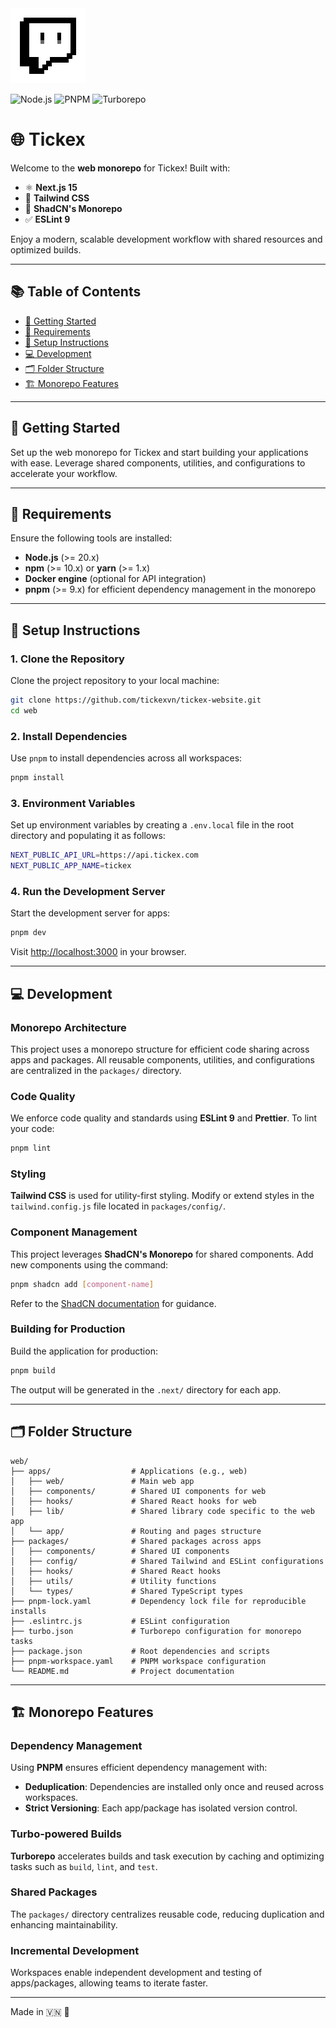 <img src="./assets/tx.png" alt="tickex logo" width="120" height="120">

![Node.js](https://img.shields.io/badge/node-%3E%3D20.x-green.svg)
![PNPM](https://img.shields.io/badge/pnpm-%3E%3D9.x-yellow.svg)
![Turborepo](https://img.shields.io/badge/turbo-monorepo-orange.svg)

# 🌐 Tickex

Welcome to the **web monorepo** for Tickex! Built with:

- ⚛️ **Next.js 15**
- 🎨 **Tailwind CSS**
- 🧩 **ShadCN's Monorepo**
- ✅ **ESLint 9**

Enjoy a modern, scalable development workflow with shared resources and optimized builds.

---

## 📚 Table of Contents

- [🚀 Getting Started](#-getting-started)
- [🔧 Requirements](#-requirements)
- [📂 Setup Instructions](#-setup-instructions)
- [💻 Development](#-development)
- [🗂️ Folder Structure](#️-folder-structure)
- [🏗️ Monorepo Features](#️-monorepo-features)

---

## 🚀 Getting Started

Set up the web monorepo for Tickex and start building your applications with ease. Leverage shared components, utilities, and configurations to accelerate your workflow.

---

## 🔧 Requirements

Ensure the following tools are installed:

- **Node.js** (>= 20.x)
- **npm** (>= 10.x) or **yarn** (>= 1.x)
- **Docker engine** (optional for API integration)
- **pnpm** (>= 9.x) for efficient dependency management in the monorepo

---

## 📂 Setup Instructions

### 1. Clone the Repository

Clone the project repository to your local machine:

```bash
git clone https://github.com/tickexvn/tickex-website.git
cd web
```

### 2. Install Dependencies

Use `pnpm` to install dependencies across all workspaces:

```bash
pnpm install
```

### 3. Environment Variables

Set up environment variables by creating a `.env.local` file in the root directory and populating it as follows:

```bash
NEXT_PUBLIC_API_URL=https://api.tickex.com
NEXT_PUBLIC_APP_NAME=tickex
```

### 4. Run the Development Server

Start the development server for apps:

```bash
pnpm dev
```

Visit [http://localhost:3000](http://localhost:3000) in your browser.

---

## 💻 Development

### Monorepo Architecture

This project uses a monorepo structure for efficient code sharing across apps and packages. All reusable components, utilities, and configurations are centralized in the `packages/` directory.

### Code Quality

We enforce code quality and standards using **ESLint 9** and **Prettier**. To lint your code:

```bash
pnpm lint
```

### Styling

**Tailwind CSS** is used for utility-first styling. Modify or extend styles in the `tailwind.config.js` file located in `packages/config/`.

### Component Management

This project leverages **ShadCN's Monorepo** for shared components. Add new components using the command:

```bash
pnpm shadcn add [component-name]
```

Refer to the [ShadCN documentation](https://ui.shadcn.com/docs) for guidance.

### Building for Production

Build the application for production:

```bash
pnpm build
```

The output will be generated in the `.next/` directory for each app.

---

## 🗂️ Folder Structure

```plaintext
web/
├── apps/                  # Applications (e.g., web)
│   ├── web/               # Main web app
│   ├── components/        # Shared UI components for web
│   ├── hooks/             # Shared React hooks for web
│   ├── lib/               # Shared library code specific to the web app
│   └── app/               # Routing and pages structure
├── packages/              # Shared packages across apps
│   ├── components/        # Shared UI components
│   ├── config/            # Shared Tailwind and ESLint configurations
│   ├── hooks/             # Shared React hooks
│   ├── utils/             # Utility functions
│   └── types/             # Shared TypeScript types
├── pnpm-lock.yaml         # Dependency lock file for reproducible installs
├── .eslintrc.js           # ESLint configuration
├── turbo.json             # Turborepo configuration for monorepo tasks
├── package.json           # Root dependencies and scripts
├── pnpm-workspace.yaml    # PNPM workspace configuration
└── README.md              # Project documentation
```

---

## 🏗️ Monorepo Features

### Dependency Management

Using **PNPM** ensures efficient dependency management with:

- **Deduplication**: Dependencies are installed only once and reused across workspaces.
- **Strict Versioning**: Each app/package has isolated version control.

### Turbo-powered Builds

**Turborepo** accelerates builds and task execution by caching and optimizing tasks such as `build`, `lint`, and `test`.

### Shared Packages

The `packages/` directory centralizes reusable code, reducing duplication and enhancing maintainability.

### Incremental Development

Workspaces enable independent development and testing of apps/packages, allowing teams to iterate faster.

---

Made in 🇻🇳 🚀
